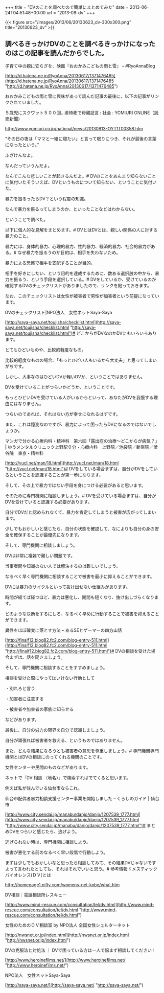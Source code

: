 +++
title = "DVのことを調べたので簡単にまとめてみた"
date = 2013-06-24T04:51:48+00:00
url = "2013-06-dv"
+++

{{< figure src="/images/2013/06/20130623_dv-300x300.png" title="20130623_dv" >}}

## 調べるきっかけDVのことを調べるきっかけになったのはこの記事を読んだからでした。

子育て中の親に安らぎを、映画『おおかみこどもの雨と雪』 &#8211; #RyoAnnaBlog

[http://d.hatena.ne.jp/RyoAnna/20130617/1371476485](http://d.hatena.ne.jp/RyoAnna/20130617/1371476485 "http://d.hatena.ne.jp/RyoAnna/20130617/1371476485")

おおかみこどもの雨と雪に興味があって読んだ記事の最後に、以下の記事がリンクされていました。

５歳児にスクワット５００回…虐待死で母親証言 : 社会 : YOMIURI ONLINE（読売新聞）

http://www.yomiuri.co.jp/national/news/20130613-OYT1T00358.htm

“その日の夜は「ママと一緒に寝たい」と言って眠りにつき、それが最後の言葉になったという。”

ふざけんなよ。

なんだっていうんだよ。

なんでこんな悲しいことが起きるんだよ。# DVのことをあんまり知らないことに気付いたそういえば、DVというものについて知らない、ということに気付いた。

暴力を振るったらDV？という程度の知識。

なんで暴力を振るってしまうのか、といったことなどはわからない。

ということで調べた。

以下に個人的な見解をまとめます。# DVとはDVとは、親しい関係の人に対する暴力のこと。

暴力には、身体的暴力、心理的暴力、性的暴力、経済的暴力、社会的暴力がある。# なぜ暴力を振るうのか目的は、相手を失わないため。

暴力による恐怖で相手を支配することが目的。

相手を好きにしたい、という目的を達成するために、数ある選択肢の中から、暴力を振るう、という手段を選択している。# DVをしているか、受けているのか確認するDVのチェックリストがありましたので、リンクを貼っておきます。

なお、このチェックリストは女性が被害者で男性が加害者という前提になっています。

DVのチェックリスト|NPO法人　女性ネットSaya-Saya

[http://saya-saya.net/toujisha/checklist.html](http://saya-saya.net/toujisha/checklist.html "http://saya-saya.net/toujisha/checklist.html")# どこからがDVなのかDVにもいろいろあります。

とてもひどいものや、比較的軽度なもの。

比較的軽度なものの場合、「もっとひどい人もいるから大丈夫」と思ってしまいがちです。

しかし、大事なのはひどいDVか軽いDVか、ということではありません。

DVを受けていることがつらいかどうか、ということです。

もっとひどいDVを受けている人がいるからといって、あなたがDVを我慢する理由にはなりません。

つらいのであれば、それはない方が幸せになれるはずです。

また、これは憶測なのですが、暴力によって困ったらDVになるのではないでしょうか。

マンガで分かる心療内科・精神科　第六回「露出症の治療～どこからが病気？」 | ゆうメンタルクリニック上野駅０分・心療内科　上野院／池袋院／新宿院／渋谷院　東京・精神科

[http://yucl.net/man/18.html](http://yucl.net/man/18.html "http://yucl.net/man/18.html")# DVをしている場合まずは、自分がDVをしているということを認識することが第一歩になります。

そして、その上で暴力ではない手段を身につける必要があると思います。

そのために専門機関に相談しましょう。# DVを受けている場合まずは、自分がDVを受けていると認識する必要があります。

自分でDVだと認められなくて、暴力を肯定してしまうと被害が広がってしまいます。

少しでもおかしいと感じたら、自分の状態を確認して、なによりも自分の身の安全を確保することが最優先になります。

そして、専門機関に相談しましょう。

DVは非常に複雑で難しい問題です。

当事者間や知識のない人では解決するのは難しいでしょう。

なるべく早く専門機関に相談することで被害を最小に抑えることができます。

DVには暴力のサイクルといって抜け出せない仕組みがあります。

時間が経てば経つほど、暴力は悪化し、期間も短くなり、抜け出しづらくなります。

どのような決断をするにしろ、なるべく早めに行動することで被害を抑えることができます。

異性をほぼ確実に落とす方法 &#8211; あるSEとゲーマーの四方山話

[http://finalf12.blog82.fc2.com/blog-entry-511.html](http://finalf12.blog82.fc2.com/blog-entry-511.html "http://finalf12.blog82.fc2.com/blog-entry-511.html")# DVの相談を受けた場合まずは、話を聞きましょう。

そして、専門機関に相談することをすすめましょう。

相談を受けた際にやってはいけない行動として

・別れろと言う

・加害者に注意する

・被害者や加害者の家族に知らせる

などがあります。

最後に、自分の労力の限界を自分で認識しましょう。

自分が頑張れば被害者を救える、というものではありません。

また、どんな結果になろうとも被害者の意思を尊重しましょう。# 専門機関専門機関とはDVの相談にのってくれる機関のことです。

女性センターや民間のものなどがあります。

ネットで「DV 相談 （地名）」で検索すればでてくると思います。

例えば私が住んでいる仙台市ならこれ。

仙台市配偶者暴力相談支援センター事業を開始しました &#8211; くらしのガイド | 仙台市

[http://www.city.sendai.jp/manabu/danjo/danjo/1207539_1777.html](http://www.city.sendai.jp/manabu/danjo/danjo/1207539_1777.html "http://www.city.sendai.jp/manabu/danjo/danjo/1207539_1777.html")# まとめDVをつらいと感じたら、逃げよう。

逃げられない時は、専門機関に相談しよう。

被害が悪化する前のなるべく早い段階で行動しよう。

まずは少しでもおかしいなと思ったら相談してみて、その結果DVじゃないですよって言われたとしても、それはそれでいいと思う。# 参考情報ドメスティックバイオレンス(ＤＶ)とは

http://homepage1.nifty.com/womens-net-kobe/what.htm

DV相談｜電話相談所レスキュー

[http://www.mind-rescue.com/consultation/tel/dv.html](http://www.mind-rescue.com/consultation/tel/dv.html "http://www.mind-rescue.com/consultation/tel/dv.html")

女性のためのＤＶ相談室 by NPO法人 全国女性シェルターネット

[http://nwsnet.or.jp/index.html](http://nwsnet.or.jp/index.html "http://nwsnet.or.jp/index.html")

DVの克服法と対処法 ｜ DVで困っている方は一人で悩まず相談してください！

[http://www.heroinefilms.net/](http://www.heroinefilms.net/ "http://www.heroinefilms.net/")

NPO法人　女性ネットSaya-Saya

[http://saya-saya.net/](http://saya-saya.net/ "http://saya-saya.net/")